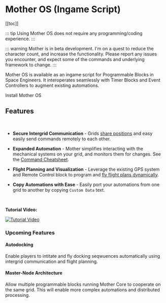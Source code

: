 <script setup>
// import NavbarLink from '/.vuepress/components/NavbarLink.vue';
// import FeatureCard from '/.vuepress/components/FeatureCard.vue';
// import CardGroup from '/.vuepress/components/CardGroup.vue';

</script>

# Mother OS (Ingame Script)

<!-- [< Home](../README.md) -->
<Badge type="info" text="&nbsp;Beta&nbsp;" vertical="middle" />
<Badge type="warning" text="&nbsp;v0.2.7&nbsp;" vertical="middle" />

<!-- <CardGroup>
    <FeatureCard
        icon="" 
        title="Secure Communication" 
        description="Grids <a href='Modules/Core/Almanac.html'>share positions</a> and easy easily send commands remotely to each other."
    ></FeatureCard>
</CardGroup> -->
[[toc]]


::: tip
Using Mother OS does not require any programming/coding experience.
:::

::: warning
Mother is in beta development. I'm on a quest to reduce the character count, and increase the functionality. Please report any issues you encounter, and expect some of the commands and underlying framework to change.
:::

<!-- ![Mechanical Systems](Assets/mechanical-systems-overview.png) -->

Mother OS is available as an ingame script for Programmable Blocks in Space Engineers. It interoperates seamlessly with Timer Blocks and Event Controllers to augment existing automations.

<!-- [Install Mother OS](Installation.md) and take your automations to the next level! -->
<a class="route-link auto-link vp-hero-action-button primary" href="/IngameScript/Installation" aria-label="Mother OS" style="text-decoration: none">Install Mother OS</a>

## Features
<br>

- **Secure Intergrid Communication** - Grids [share positions](Modules/Core/Almanac.md) and easy easily send commands remotely to each other.
  
- **Expanded Automation** - Mother simplifies interacting with the mechanical systems on your grid, and monitors them for changes. See the [Command Cheatsheet](CommandCheatsheet.md).
  
- **Flight Planning and Visualization** - Leverage the existing GPS system and Remote Control block to program and [fly flight plans dynamically](Modules/Extension/NavigationModule.md#flight-planning).
  
- **Copy Automations with Ease** - Easily port your automations from one grid to another by copying `Custom Data` text.

<br>

**Tutorial Video:**

[![Tutorial Video](https://img.youtube.com/vi/CgA6k1xQfVE/0.jpg)](https://www.youtube.com/watch?v=CgA6k1xQfVE)


### Upcoming Features

#### Autodocking
<Badge type="warning" text="&nbsp;In deveopment&nbsp;" vertical="middle" />

Enable players to intitate and fly docking seqwuences automatically using intergrid communication and flight planning.

#### Master-Node Architecture
<Badge type="warning" text="&nbsp;In deveopment&nbsp;" vertical="middle" />

Allow multiple programmable blocks running Mother Core to cooperate on the same grid. This will enable more complex automations and distributed processing.
